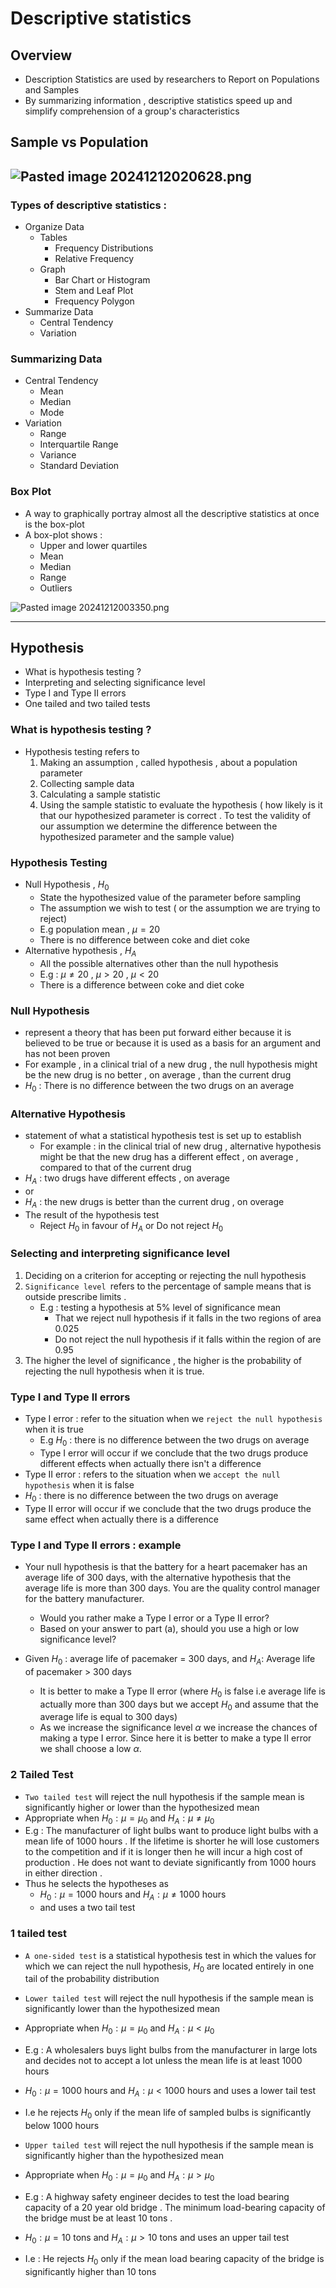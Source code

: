 # Descriptive statistics 

## Overview
- Description Statistics are used by researchers to Report on Populations and Samples
- By summarizing information , descriptive statistics speed up and simplify comprehension of a group's characteristics
## Sample vs Population
![Pasted image 20241212020628.png](../images/Pasted%20image%2020241212020628.png)
---
### Types of descriptive statistics : 
- Organize Data
	- Tables 
		- Frequency Distributions
		- Relative Frequency 
	- Graph
		- Bar Chart or Histogram
		- Stem and Leaf Plot
		- Frequency Polygon
- Summarize Data
	- Central Tendency
	- Variation

### Summarizing Data
- Central Tendency 
	- Mean 
	- Median
	- Mode
- Variation
	- Range
	- Interquartile Range
	- Variance
	- Standard Deviation

### Box Plot
- A way to graphically portray almost all the descriptive statistics at once is the box-plot
- A box-plot shows :
	- Upper and lower quartiles
	- Mean
	- Median
	- Range
	- Outliers

![Pasted image 20241212003350.png](../images/Pasted%20image%2020241212003350.png)

--- 

## Hypothesis
- What is hypothesis testing ?
- Interpreting and selecting significance level 
- Type I and Type II errors
- One tailed and two tailed tests

### What is hypothesis testing ? 
- Hypothesis testing refers to 
	1. Making an assumption , called hypothesis , about a population parameter
	2. Collecting sample data
	3. Calculating a sample statistic
	4. Using the sample statistic to evaluate the hypothesis ( how likely is it that our hypothesized parameter is correct . To test the validity of our assumption we determine the difference between the hypothesized parameter and the sample value)

### Hypothesis Testing 
- Null Hypothesis , $H_0$
	- State the hypothesized value of the parameter before sampling 
	- The assumption we wish to test ( or the assumption we are trying to reject)
	- E.g population mean , $\mu = 20$
	- There is no difference between coke and diet coke
- Alternative hypothesis , $H_A$
	- All the possible alternatives other than the null hypothesis
	- E.g : $\mu \neq 20$ ,  $\mu > 20$ ,  $\mu < 20$
	- There is a difference between coke and diet coke

### Null Hypothesis 
- represent a theory that has been put forward either because it is believed to be true or because it is used as a basis for an argument and has not been proven
- For example , in a clinical trial of a new drug , the null hypothesis might be the new drug is no better , on average , than the current drug 
- $H_0$ : There is no difference between the two drugs on an average

### Alternative Hypothesis
- statement of what a statistical hypothesis test is set up to establish
	- For example :  in the clinical trial of new drug , alternative hypothesis might be that the new drug has a different effect , on average , compared to that of the current drug
- $H_A$ : two drugs have different effects , on average 
- or 
- $H_A$ : the new drugs is better than the current drug , on overage
- The result of the hypothesis test
	- Reject $H_0$ in favour of $H_A$ or Do not reject $H_0$


### Selecting and interpreting significance level
1. Deciding on a criterion for accepting or rejecting the null hypothesis
2. `Significance level `refers to the percentage of sample means that is outside prescribe limits . 
	- E.g : testing a hypothesis at 5% level of significance mean 
		- That we reject null hypothesis if it falls in the two regions of area 0.025
		- Do not reject the null hypothesis if it falls within the region of are 0.95
3. The higher the level of significance , the higher is the probability of rejecting the null hypothesis when it is true. 

### Type I and Type II errors
- Type I error : refer to the situation when we `reject the null hypothesis` when it is true
	- E.g $H_0$ : there is no difference between the two drugs on average 
	- Type I error will occur if we conclude that the two drugs  produce different effects when actually there isn't a difference 
- Type II error : refers to the situation when we `accept the null hypothesis` when it is false
- $H_0$ : there is no difference between the two drugs on average
- Type II error will occur if we conclude that the two drugs produce the same effect when actually there is a difference

### Type I and Type II errors : example
- Your null hypothesis is that the battery for a heart pacemaker has an average life of 300 days, with the alternative hypothesis that the average life is more than 300 days. You are the quality control manager for the battery manufacturer.
	- Would you rather make a Type I error or a Type II error?
	- Based on your answer to part (a), should you use a high or low significance level?

- Given $H_0$ : average life of pacemaker = 300 days, and $H_A$: Average life of pacemaker > 300 days

	- It is better to make a Type II error (where $H_0$ is false i.e average life is actually more than 300 days but we accept $H_0$ and assume that the average life is equal to 300 days)
	- As we increase the significance level $\alpha$ we increase the chances of making a type I error. Since here it is better to make a type II error we shall choose a low $\alpha$.

### 2 Tailed Test
- `Two tailed test` will reject the null hypothesis if the sample mean is significantly higher or lower than the hypothesized mean
- Appropriate when $H_0 : \mu = \mu_0$ and $H_A : \mu \neq \mu_0$
- E.g : The manufacturer of light bulbs want to produce light bulbs with a mean life of 1000 hours . If the lifetime is shorter he will lose customers to the competition and if it is longer then  he will incur a high cost of production . He does not want to deviate significantly from 1000 hours in either direction .
- Thus he selects the hypotheses as 
	- $H_0 : \mu = 1000$ hours and $H_A : \mu \neq 1000$ hours
	- and uses a two tail test

### 1 tailed test
- `A one-sided test` is a statistical hypothesis test in which the values for which we can reject the null hypothesis, $H_0$ are located entirely in one tail of the probability distribution
- `Lower tailed test` will reject the null hypothesis if the sample mean is significantly lower than the hypothesized mean
- Appropriate when $H_0 : \mu = \mu_0$ and $H_A : \mu < \mu_0$
- E.g : A wholesalers buys light bulbs from the manufacturer in large lots and decides not to accept a lot unless the mean life is at least 1000 hours
- $H_0 : \mu = 1000$ hours and $H_A : \mu < 1000$ hours and uses a lower tail test
- I.e he rejects $H_0$ only if the mean life of sampled bulbs is significantly below 1000 hours

- `Upper tailed test` will reject the null hypothesis if the sample mean is significantly higher than the hypothesized mean
- Appropriate when $H_0 : \mu = \mu_0$ and $H_A : \mu > \mu_0$
- E.g : A highway safety engineer decides to test the load bearing capacity of a 20 year old bridge . The minimum load-bearing capacity of the bridge must be at least 10 tons . 
- $H_0 : \mu = 10$ tons and $H_A : \mu > 10$ tons and uses an upper tail test
- I.e : He rejects $H_0$ only if the mean load bearing capacity of the bridge is significantly higher than 10 tons

